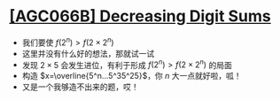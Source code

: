 # [[AGC066B] Decreasing Digit Sums](https://www.luogu.com.cn/problem/AT_agc066_b)

- 我们要使 $f(2^n)>f(2\times 2^n)$
- 这里并没有什么好的想法，那就试一试
- 发现 $2\times 5$ 会发生进位，有利于形成 $f(2^n)>f(2\times 2^n)$ 的局面
- 构造 $x=\overline{5^n...5^35^25}$，你 $n$ 大一点就好啦，呱！
- 又是一个我够造不出来的题，哎！